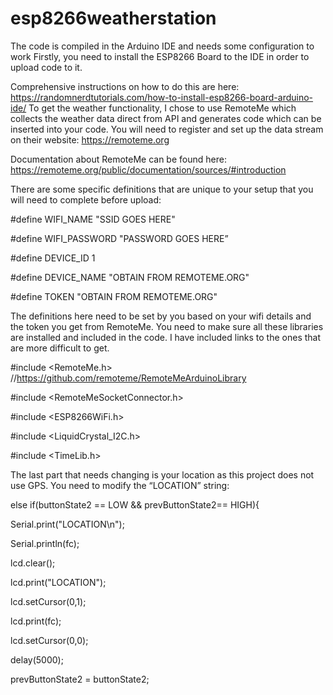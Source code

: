 # esp8266weatherstation

The code is compiled in the Arduino IDE and needs some configuration to work
Firstly, you need to install the ESP8266 Board to the IDE in order to upload code to it.

Comprehensive instructions on how to do this are here: https://randomnerdtutorials.com/how-to-install-esp8266-board-arduino-ide/
To get the weather functionality, I chose to use RemoteMe which collects the weather data direct from API and generates code which can be inserted into your code. You will need to register and set up the data stream on their website: https://remoteme.org 

Documentation about RemoteMe can be found here: https://remoteme.org/public/documentation/sources/#introduction 

There are some specific definitions that are unique to your setup that you will need to complete before upload:

#define WIFI_NAME "SSID GOES HERE"

#define WIFI_PASSWORD "PASSWORD GOES HERE”

#define DEVICE_ID 1

#define DEVICE_NAME "OBTAIN FROM REMOTEME.ORG"

#define TOKEN "OBTAIN FROM REMOTEME.ORG"



The definitions here need to be set by you based on your wifi details and the token you get from RemoteMe.
You need to make sure all these libraries are installed and included in the code. I have included links to the ones that are more difficult to get. 

#include <RemoteMe.h> //https://github.com/remoteme/RemoteMeArduinoLibrary

#include <RemoteMeSocketConnector.h>

#include <ESP8266WiFi.h>

#include <LiquidCrystal_I2C.h>

#include <TimeLib.h>



The last part that needs changing is your location as this project does not use GPS. You need to modify the “LOCATION” string:

else if(buttonState2 == LOW && prevButtonState2== HIGH){

  Serial.print("LOCATION\n");
  
  Serial.println(fc);
  
  lcd.clear();
  
  lcd.print("LOCATION");
  
  lcd.setCursor(0,1);
  
  lcd.print(fc);
  
  lcd.setCursor(0,0);
  
  delay(5000);
  
  prevButtonState2 = buttonState2;
